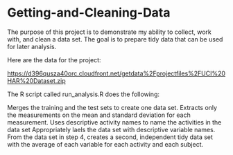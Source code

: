# Getting-and-Cleaning-Data

The purpose of this project is to demonstrate my ability to collect, work with, and clean a data set. The goal is to prepare tidy data that can be used for later analysis.

Here are the data for the project:

https://d396qusza40orc.cloudfront.net/getdata%2Fprojectfiles%2FUCI%20HAR%20Dataset.zip

The R script called run_analysis.R does the following:

Merges the training and the test sets to create one data set. Extracts only the measurements on the mean and standard deviation for each measurement. Uses descriptive activity names to name the activities in the data set Appropriately laels the data set with descriptive variable names. From the data set in step 4, creates a second, independent tidy data set with the average of each variable for each activity and each subject.
